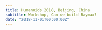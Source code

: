 ```yaml
---
title: Humanoids 2018, Beijing, China
subtitle: Workshop, Can we build Baymax?
date: "2018-11-01T00:00:00Z"
---
```

